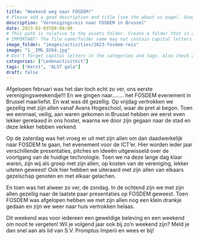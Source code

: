 ```yaml
---
title: "Weekend weg naar FOSDEM!"
# Please add a good description and title (see the about us page). Google uses it to recommend the website
description: "Verenigingsreis naar FOSDEM in Brussel"
date: 2023-02-03T00:00:00
# This path is relative to the assets folder. Create a folder that is assets/images/activities/file-name
# IMPORTANT! The file name/folder name may not contain capital letters!
image_folder: "images/activities/2023-fosdem-reis"
image: "1__IMG_0264.jpg"
# Don't forget capital letters in the categories and tags. Also check all categories and tags by loading the activities page and looking at the list.
categories: ["Ledenactiviteit"]
tags: ["Kerst", "ALST gala"]
draft: false
---
```


Afgelopen februari was het dan toch echt zo ver, ons eerste verenigingsweekendje!!! En we gingen naar…….. het FOSDEM evenement in Brussel maarliefst. En wat was dit gezellig. Op vrijdag vertrokken we gezellig met zijn allen vanaf Avans Hogeschool, waar de pret al begon. Toen we eenmaal, veilig, aan waren gekomen in Brussel hebben we eerst even lekker gerelaxed in ons hostel, waarna we door zijn gegaan naar de stad en deze lekker hebben verkend.

Op de zaterdag was het vroeg er uit met zijn allen om dan daadwerkelijk naar FOSDEM te gaan, het evenement voor de ICT’er. Hier worden ieder jaar verschillende presentaties, pitches en ideeën uitgewisseld over de voortgang van de huidige technologie. Toen we na deze lange dag klaar waren, zijn wij als groep met zijn allen, op kosten van de vereniging, lekker uiteten geweest! Ook hier hebben we uiteraard met zijn allen van elkaars gezelschap genoten en met elkaar gelachen.

En toen was het alweer zo ver, de zondag. In de ochtend zijn we met zijn allen gezellig naar de laatste paar presentaties op FOSDEM geweest. Toen FOSDEM was afgelopen hebben we met zijn allen nog een klein drankje gedaan en zijn we weer naar huis vertrokken helaas.

Dit weekend was voor iedereen een geweldige beleving en een weekend om nooit te vergeten! Wil je volgend jaar ook bij zo’n weekend zijn? Meld je dan snel aan als lid van S.V. Promptus Imperii en wees er bij!